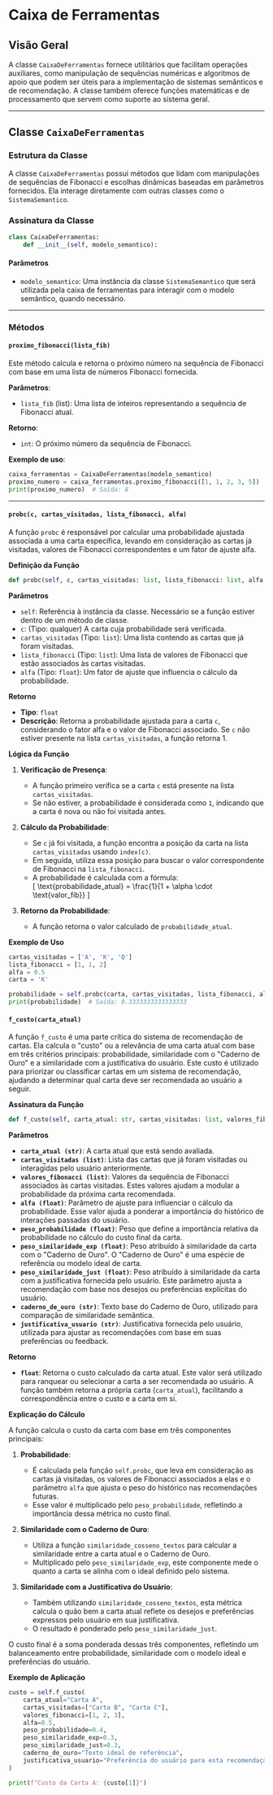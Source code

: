 # Caixa de Ferramentas

## Visão Geral

A classe `CaixaDeFerramentas` fornece utilitários que facilitam operações auxiliares, como manipulação de sequências numéricas e algoritmos de apoio que podem ser úteis para a implementação de sistemas semânticos e de recomendação. A classe também oferece funções matemáticas e de processamento que servem como suporte ao sistema geral.

---

## Classe `CaixaDeFerramentas`

### Estrutura da Classe

A classe `CaixaDeFerramentas` possui métodos que lidam com manipulações de sequências de Fibonacci e escolhas dinâmicas baseadas em parâmetros fornecidos. Ela interage diretamente com outras classes como o `SistemaSemantico`.

### Assinatura da Classe

```python
class CaixaDeFerramentas:
    def __init__(self, modelo_semantico):
```

#### Parâmetros

- `modelo_semantico`: Uma instância da classe `SistemaSemantico` que será utilizada pela caixa de ferramentas para interagir com o modelo semântico, quando necessário.

---

### Métodos

#### `proximo_fibonacci(lista_fib)`

Este método calcula e retorna o próximo número na sequência de Fibonacci com base em uma lista de números Fibonacci fornecida.

**Parâmetros**:
- `lista_fib` (list): Uma lista de inteiros representando a sequência de Fibonacci atual.

**Retorno**:
- `int`: O próximo número da sequência de Fibonacci.

**Exemplo de uso**:

```python
caixa_ferramentas = CaixaDeFerramentas(modelo_semantico)
proximo_numero = caixa_ferramentas.proximo_fibonacci([1, 1, 2, 3, 5])
print(proximo_numero)  # Saída: 8
```
---

#### `probc(c, cartas_visitadas, lista_fibonacci, alfa)`

A função `probc` é responsável por calcular uma probabilidade ajustada associada a uma carta específica, levando em consideração as cartas já visitadas, valores de Fibonacci correspondentes e um fator de ajuste alfa.

**Definição da Função**

```python
def probc(self, c, cartas_visitadas: list, lista_fibonacci: list, alfa: float) -> float:
```

**Parâmetros**

- `self`: Referência à instância da classe. Necessário se a função estiver dentro de um método de classe.
- `c`: (Tipo: qualquer) A carta cuja probabilidade será verificada.
- `cartas_visitadas` (Tipo: `list`): Uma lista contendo as cartas que já foram visitadas.
- `lista_fibonacci` (Tipo: `list`): Uma lista de valores de Fibonacci que estão associados às cartas visitadas.
- `alfa` (Tipo: `float`): Um fator de ajuste que influencia o cálculo da probabilidade.

**Retorno**

- **Tipo**: `float`  
- **Descrição**: Retorna a probabilidade ajustada para a carta `c`, considerando o fator alfa e o valor de Fibonacci associado. Se `c` não estiver presente na lista `cartas_visitadas`, a função retorna 1.

**Lógica da Função**

1. **Verificação de Presença**:
   - A função primeiro verifica se a carta `c` está presente na lista `cartas_visitadas`.
   - Se não estiver, a probabilidade é considerada como `1`, indicando que a carta é nova ou não foi visitada antes.

2. **Cálculo da Probabilidade**:
   - Se `c` já foi visitada, a função encontra a posição da carta na lista `cartas_visitadas` usando `index(c)`.
   - Em seguida, utiliza essa posição para buscar o valor correspondente de Fibonacci na `lista_fibonacci`.
   - A probabilidade é calculada com a fórmula:  
     \[
     \text{probabilidade\_atual} = \frac{1}{1 + \alpha \cdot \text{valor\_fib}}
     \]

3. **Retorno da Probabilidade**:
   - A função retorna o valor calculado de `probabilidade_atual`.

**Exemplo de Uso**

```python
cartas_visitadas = ['A', 'K', 'Q']
lista_fibonacci = [1, 1, 2]
alfa = 0.5
carta = 'K'

probabilidade = self.probc(carta, cartas_visitadas, lista_fibonacci, alfa)
print(probabilidade)  # Saída: 0.3333333333333333
```

#### `f_custo(carta_atual)`

A função `f_custo` é uma parte crítica do sistema de recomendação de cartas. Ela calcula o "custo" ou a relevância de uma carta atual com base em três critérios principais: probabilidade, similaridade com o "Caderno de Ouro" e a similaridade com a justificativa do usuário. Este custo é utilizado para priorizar ou classificar cartas em um sistema de recomendação, ajudando a determinar qual carta deve ser recomendada ao usuário a seguir.

**Assinatura da Função**

```python
def f_custo(self, carta_atual: str, cartas_visitadas: list, valores_fibonacci: list, alfa: float, peso_probabilidade: float, peso_similaridade_exp: float, peso_similaridade_just: float, caderno_de_ouro: str, justificativa_usuario: str) -> float:
```

**Parâmetros**

- **`carta_atual (str)`**: A carta atual que está sendo avaliada.
- **`cartas_visitadas (list)`**: Lista das cartas que já foram visitadas ou interagidas pelo usuário anteriormente.
- **`valores_fibonacci (list)`**: Valores da sequência de Fibonacci associados às cartas visitadas. Estes valores ajudam a modular a probabilidade da próxima carta recomendada.
- **`alfa (float)`**: Parâmetro de ajuste para influenciar o cálculo da probabilidade. Esse valor ajuda a ponderar a importância do histórico de interações passadas do usuário.
- **`peso_probabilidade (float)`**: Peso que define a importância relativa da probabilidade no cálculo do custo final da carta.
- **`peso_similaridade_exp (float)`**: Peso atribuído à similaridade da carta com o "Caderno de Ouro". O "Caderno de Ouro" é uma espécie de referência ou modelo ideal de carta.
- **`peso_similaridade_just (float)`**: Peso atribuído à similaridade da carta com a justificativa fornecida pelo usuário. Este parâmetro ajusta a recomendação com base nos desejos ou preferências explícitas do usuário.
- **`caderno_de_ouro (str)`**: Texto base do Caderno de Ouro, utilizado para comparação de similaridade semântica.
- **`justificativa_usuario (str)`**: Justificativa fornecida pelo usuário, utilizada para ajustar as recomendações com base em suas preferências ou feedback.

**Retorno**

- **`float`**: Retorna o custo calculado da carta atual. Este valor será utilizado para ranquear ou selecionar a carta a ser recomendada ao usuário. A função também retorna a própria carta (`carta_atual`), facilitando a correspondência entre o custo e a carta em si.

**Explicação do Cálculo**

A função calcula o custo da carta com base em três componentes principais:

1. **Probabilidade**:
   - É calculada pela função `self.probc`, que leva em consideração as cartas já visitadas, os valores de Fibonacci associados a elas e o parâmetro `alfa` que ajusta o peso do histórico nas recomendações futuras.
   - Esse valor é multiplicado pelo `peso_probabilidade`, refletindo a importância dessa métrica no custo final.

2. **Similaridade com o Caderno de Ouro**:
   - Utiliza a função `similaridade_cosseno_textos` para calcular a similaridade entre a carta atual e o Caderno de Ouro.
   - Multiplicado pelo `peso_similaridade_exp`, este componente mede o quanto a carta se alinha com o ideal definido pelo sistema.

3. **Similaridade com a Justificativa do Usuário**:
   - Também utilizando `similaridade_cosseno_textos`, esta métrica calcula o quão bem a carta atual reflete os desejos e preferências expressos pelo usuário em sua justificativa.
   - O resultado é ponderado pelo `peso_similaridade_just`.

O custo final é a soma ponderada dessas três componentes, refletindo um balanceamento entre probabilidade, similaridade com o modelo ideal e preferências do usuário.

**Exemplo de Aplicação**

```python
custo = self.f_custo(
    carta_atual="Carta A",
    cartas_visitadas=["Carta B", "Carta C"],
    valores_fibonacci=[1, 2, 3],
    alfa=0.5,
    peso_probabilidade=0.4,
    peso_similaridade_exp=0.3,
    peso_similaridade_just=0.3,
    caderno_de_ouro="Texto ideal de referência",
    justificativa_usuario="Preferência do usuário para esta recomendação"
)

print(f"Custo da Carta A: {custo[1]}")
```